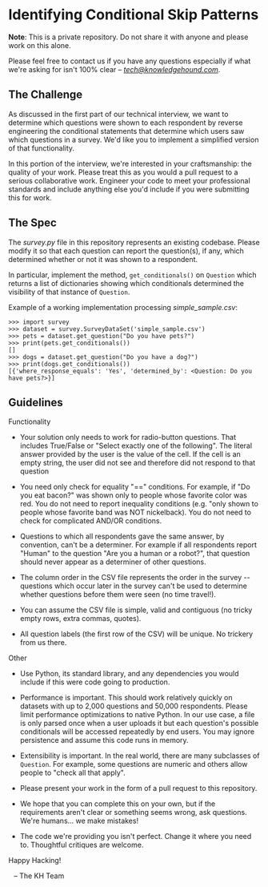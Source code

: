 Identifying Conditional Skip Patterns
=====================================

**Note**: This is a private repository. Do not share it with anyone and please work on this alone.

Please feel free to contact us if you have any questions especially if what we're asking for isn't 100% clear &ndash; *tech@knowledgehound.com*.

The Challenge
-------------

As discussed in the first part of our technical interview, we want to determine which questions were shown to each respondent by reverse engineering the conditional statements that determine which users saw which questions in a survey. We'd like you to implement a simplified version of that functionality.

In this portion of the interview, we're interested in your craftsmanship: the quality of your work. Please treat this as you would a pull request to a serious collaborative work. Engineer your code to meet your professional standards and include anything else you'd include if you were submitting this for work.

The Spec
--------

The *survey.py* file in this repository represents an existing codebase. Please modify it so that each question can report the question(s), if any, which determined whether or not it was shown to a respondent.

In particular, implement the method, `get_conditionals()` on `Question` which returns a list of dictionaries showing which conditionals determined the visibility of that instance of `Question`.

Example of a working implementation processing *simple_sample.csv*:

    >>> import survey
    >>> dataset = survey.SurveyDataSet('simple_sample.csv')
    >>> pets = dataset.get_question("Do you have pets?")
    >>> print(pets.get_conditionals())
    []
    >>> dogs = dataset.get_question("Do you have a dog?")
    >>> print(dogs.get_conditionals())
    [{'where_response_equals': 'Yes', 'determined_by': <Question: Do you have pets?>}]

Guidelines
----------

Functionality

 - Your solution only needs to work for radio-button questions. That includes True/False or "Select exactly one of the following". The literal answer provided by the user is the value of the cell. If the cell is an empty string, the user did not see and therefore did not respond to that question

 - You need only check for equality "==" conditions. For example, if "Do you eat bacon?" was shown only to people whose favorite color was red. You do not need to report inequality conditions (e.g. "only shown to people whose favorite band was NOT nickelback). You do not need to check for complicated AND/OR conditions.

 - Questions to which all respondents gave the same answer, by convention, can't be a determiner. For example if all respondents report "Human" to the question "Are you a human or a robot?", that question should never appear as a determiner of other questions.

 - The column order in the CSV file represents the order in the survey -- questions which occur later in the survey can't be used to determine whether questions before them were seen (no time travel!).

 - You can assume the CSV file is simple, valid and contiguous (no tricky empty rows, extra commas, quotes).

 - All question labels (the first row of the CSV) will be unique. No trickery from us there.

Other

 - Use Python, its standard library, and any dependencies you would include if this were code going to production.

 - Performance is important. This should work relatively quickly on datasets with up to 2,000 questions and 50,000 respondents. Please limit performance optimizations to native Python. In our use case, a file is only parsed once when a user uploads it but each question's possible conditionals will be accessed repeatedly by end users. You may ignore persistence and assume this code runs in memory.

 - Extensibility is important. In the real world, there are many subclasses of `Question`. For example, some questions are numeric and others allow people to "check all that apply".

 - Please present your work in the form of a pull request to this repository.

 - We hope that you can complete this on your own, but if the requirements aren't clear or something seems wrong, ask questions. We're humans... we make mistakes!

 - The code we're providing you isn't perfect. Change it where you need to. Thoughtful critiques are welcome.

Happy Hacking!

&ensp; &ndash; The KH Team
